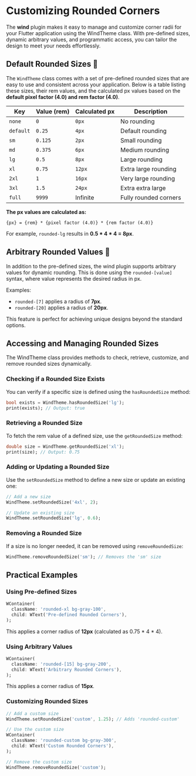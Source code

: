 # Customizing Rounded Corners

The **wind** plugin makes it easy to manage and customize corner radii for your Flutter application using the WindTheme class. With pre-defined sizes, dynamic arbitrary values, and programmatic access, you can tailor the design to meet your needs effortlessly.

## Default Rounded Sizes 🎨

The `WindTheme` class comes with a set of pre-defined rounded sizes that are easy to use and consistent across your application. Below is a table listing these sizes, their rem values, and the calculated px values based on the **default pixel factor (4.0) and rem factor (4.0)**.

| **Key**      | **Value (rem)** | **Calculated px** | **Description**        |
|--------------|-----------------|-------------------|------------------------|
| `none`       | `0`             | `0px`             | No rounding            |
| `default`    | `0.25`          | `4px`             | Default rounding       |
| `sm`         | `0.125`         | `2px`             | Small rounding         |
| `md`         | `0.375`         | `6px`             | Medium rounding        |
| `lg`         | `0.5`           | `8px`             | Large rounding         |
| `xl`         | `0.75`          | `12px`            | Extra large rounding   |
| `2xl`        | `1`             | `16px`            | Very large rounding    |
| `3xl`        | `1.5`           | `24px`            | Extra extra large      |
| `full`       | `9999`          | Infinite          | Fully rounded corners  |

**The px values are calculated as:**

```text
{px} = {rem} * {pixel factor (4.0)} * {rem factor (4.0)}
```

For example, `rounded-lg` results in **0.5 * 4 * 4 = 8px**.

## Arbitrary Rounded Values 🎯

In addition to the pre-defined sizes, the wind plugin supports arbitrary values for dynamic rounding. This is done using the `rounded-[value]` syntax, where value represents the desired radius in px.

Examples:
- `rounded-[7]` applies a radius of **7px**.
- `rounded-[20]` applies a radius of **20px**.

This feature is perfect for achieving unique designs beyond the standard options.

## Accessing and Managing Rounded Sizes

The WindTheme class provides methods to check, retrieve, customize, and remove rounded sizes dynamically.

### Checking if a Rounded Size Exists

You can verify if a specific size is defined using the `hasRoundedSize` method:

```dart
bool exists = WindTheme.hasRoundedSize('lg');
print(exists); // Output: true
```
### Retrieving a Rounded Size

To fetch the rem value of a defined size, use the `getRoundedSize` method:

```dart
double size = WindTheme.getRoundedSize('xl');
print(size); // Output: 0.75
```


### Adding or Updating a Rounded Size

Use the `setRoundedSize` method to define a new size or update an existing one:

```dart
// Add a new size
WindTheme.setRoundedSize('4xl', 2);

// Update an existing size
WindTheme.setRoundedSize('lg', 0.6);
```

### Removing a Rounded Size

If a size is no longer needed, it can be removed using `removeRoundedSize`:

```dart
WindTheme.removeRoundedSize('sm'); // Removes the 'sm' size
```

## Practical Examples

### Using Pre-defined Sizes

```dart
WContainer(
  className: 'rounded-xl bg-gray-100',
  child: WText('Pre-defined Rounded Corners'),
);
```

This applies a corner radius of **12px** (calculated as 0.75 * 4 * 4).

### Using Arbitrary Values

```dart
WContainer(
  className: 'rounded-[15] bg-gray-200',
  child: WText('Arbitrary Rounded Corners'),
);
```

This applies a corner radius of **15px**.

### Customizing Rounded Sizes

```dart
// Add a custom size
WindTheme.setRoundedSize('custom', 1.25); // Adds 'rounded-custom'

// Use the custom size
WContainer(
  className: 'rounded-custom bg-gray-300',
  child: WText('Custom Rounded Corners'),
);

// Remove the custom size
WindTheme.removeRoundedSize('custom');
```
